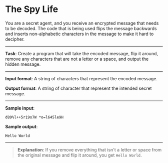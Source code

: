 # The Spy Life

You are a secret agent, and you receive an encrypted message that needs to be decoded. The code that is being used flips the message backwards and inserts non-alphabetic characters in the message to make it hard to decipher. 

---
 
**Task**: Create a program that will take the encoded message, flip it around, remove any characters that are not a letter or a space, and output the hidden message. 
 
---

**Input format**: A string of characters that represent the encoded message. 
 
**Output format**: A string of character that represent the intended secret message. 
 
---

**Sample input**: 
```
d89%l++5r19o7W *o=l645le9H
```

**Sample output**: 
```
Hello World
```

---

>**Explanation**: If you remove everything that isn't a letter or space from the original message and flip it around, you get `Hello World`.